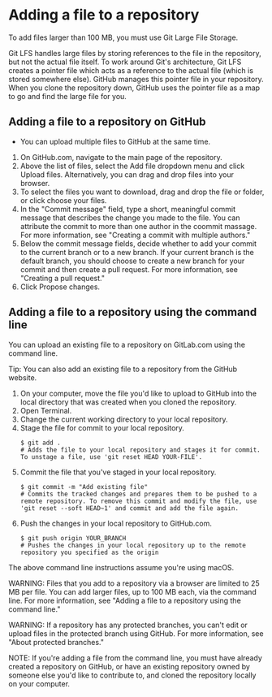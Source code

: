 # Adding a file to a repository

To add files larger than 100 MB, you must use Git Large File Storage.

Git LFS handles large files by storing references to the file in the repository, but not the actual file itself. To work around Git's architecture, Git LFS creates a pointer file which acts as a reference to the actual file (which is stored somewhere else). GitHub manages this pointer file in your repository. When you clone the repository down, GitHub uses the pointer file as a map to go and find the large file for you.

## Adding a file to a repository on GitHub

- You can upload multiple files to GitHub at the same time.

1. On GitHub.com, navigate to the main page of the repository.
1. Above the list of files, select the Add file dropdown menu and click Upload files. Alternatively, you can drag and drop files into your browser.
1. To select the files you want to download, drag and drop the file or folder, or click choose your files.
1. In the "Commit message" field, type a short, meaningful commit message that describes the change you made to the file. You can attribute the commit to more than one author in the coommit massage. For more information, see "Creating a commit with multiple authors."
1. Below the commit message fields, decide whether to add your commit to the current branch or to a new branch. If your current branch is the default branch, you should choose to create a new branch for your commit and then create a pull request. For more information, see "Creating a pull request."
1. Click Propose changes.

## Adding a file to a repository using the command line

You can upload an existing file to a repository on GitLab.com using the command line.

Tip: You can also add an existing file to a repository from the GitHub website.

1. On your computer, move the file you'd like to upload to GitHub into the local directory that was created when you cloned the repository.
1. Open Terminal.
1. Change the current working directory to your local repository.
1. Stage the file for commit to your local repository.
   ```
   $ git add .
   # Adds the file to your local repository and stages it for commit. To unstage a file, use 'git reset HEAD YOUR-FILE'.
   ```
1. Commit the file that you've staged in your local repository.
   ```
   $ git commit -m "Add existing file"
   # Commits the tracked changes and prepares them to be pushed to a remote repository. To remove this commit and modify the file, use 'git reset --soft HEAD~1' and commit and add the file again.
   ```
1. Push the changes in your local repository to GitHub.com.
   ```
   $ git push origin YOUR_BRANCH
   # Pushes the changes in your local repository up to the remote repository you specified as the origin
   ```

The above command line instructions assume you're using macOS.

WARNING:
Files that you add to a repository via a browser are limited to 25 MB per file. You can add larger files, up to 100 MB each, via the command line. For more information, see "Adding a file to a repository using the command line."

WARNING:
If a repository has any protected branches, you can't edit or upload files in the protected branch using GitHub. For more information, see "About protected branches."

NOTE:
If you're adding a file from the command line, you must have already created a repository on GitHub, or have an existing repository owned by someone else you'd like to contribute to, and cloned the repository locally on your computer.
